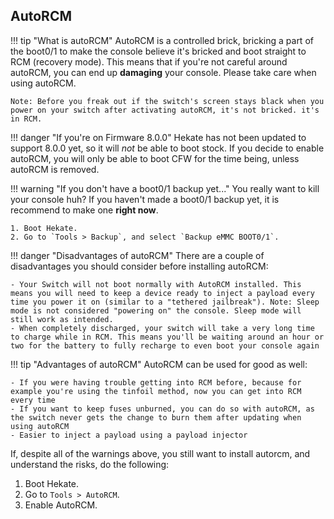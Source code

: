 ## AutoRCM

!!! tip "What is autoRCM"
	AutoRCM is a controlled brick, bricking a part of the boot0/1 to make the console believe it's bricked and boot straight to RCM (recovery mode). This means that if you're not careful around autoRCM, you can end up **damaging** your console. Please take care when using autoRCM.

	Note: Before you freak out if the switch's screen stays black when you power on your switch after activating autoRCM, it's not bricked. it's in RCM.

!!! danger "If you're on Firmware 8.0.0"
    Hekate has not been updated to support 8.0.0 yet, so it will *not* be able to boot stock. If you decide to enable autoRCM, you will only be able to boot CFW for the time being, unless autoRCM is removed.


!!! warning "If you don't have a boot0/1 backup yet..."
	You really want to kill your console huh? If you haven't made a boot0/1 backup yet, it is recommend to make one **right now**.

	1. Boot Hekate.
	2. Go to `Tools > Backup`, and select `Backup eMMC BOOT0/1`.

!!! danger "Disadvantages of autoRCM" 
	There are a couple of disadvantages you should consider before installing autoRCM:

	- Your Switch will not boot normally with AutoRCM installed. This means you will need to keep a device ready to inject a payload every time you power it on (similar to a "tethered jailbreak"). Note: Sleep mode is not considered "powering on" the console. Sleep mode will still work as intended.
	- When completely discharged, your switch will take a very long time to charge while in RCM. This means you'll be waiting around an hour or two for the battery to fully recharge to even boot your console again

!!! tip "Advantages of autoRCM"
	AutoRCM can be used for good as well:

	- If you were having trouble getting into RCM before, because for example you're using the tinfoil method, now you can get into RCM every time
	- If you want to keep fuses unburned, you can do so with autoRCM, as the switch never gets the change to burn them after updating when using autoRCM
	- Easier to inject a payload using a payload injector

If, despite all of the warnings above, you still want to install autorcm, and understand the risks, do the following:

1. Boot Hekate.
2. Go to `Tools > AutoRCM`.
3. Enable AutoRCM.